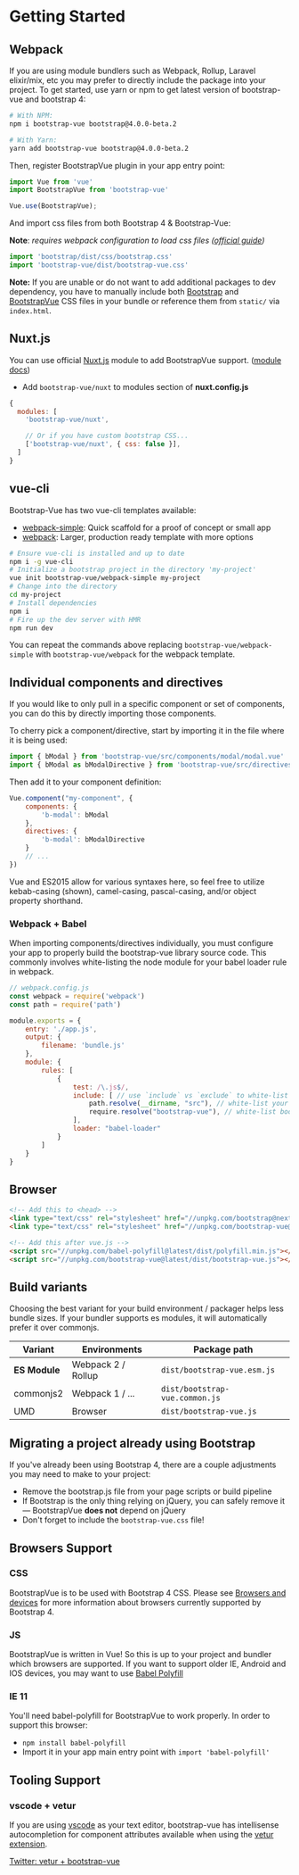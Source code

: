 # Getting Started

## Webpack
If you are using module bundlers such as Webpack, Rollup, Laravel elixir/mix, etc you may prefer to directly include the package
into your project. To get started, use yarn or npm to get latest version of bootstrap-vue and bootstrap 4:

```bash
# With NPM:
npm i bootstrap-vue bootstrap@4.0.0-beta.2

# With Yarn:
yarn add bootstrap-vue bootstrap@4.0.0-beta.2
```

Then, register BootstrapVue plugin in your app entry point:

```js
import Vue from 'vue'
import BootstrapVue from 'bootstrap-vue'

Vue.use(BootstrapVue);
```

And import css files from both Bootstrap 4 & Bootstrap-Vue:

**Note**: _requires webpack configuration to load css files ([official guide](https://webpack.js.org/guides/asset-management/#loading-css))_

```js
import 'bootstrap/dist/css/bootstrap.css'
import 'bootstrap-vue/dist/bootstrap-vue.css'
```

**Note:** If you are unable or do not want to add additional packages to dev dependency, you have to
manually include both [Bootstrap](https://v4-alpha.getbootstrap.com/getting-started/download/)
and [BootstrapVue](https://unpkg.com/bootstrap-vue@latest/dist/bootstrap-vue.css) CSS files
in your bundle or reference them from `static/` via `index.html`.

## Nuxt.js
You can use official [Nuxt.js](https://nuxtjs.org) module to add BootstrapVue support. ([module docs](https://github.com/nuxt-community/modules/tree/master/packages/bootstrap-vue))

- Add `bootstrap-vue/nuxt` to modules section of **nuxt.config.js**

```js
{
  modules: [
    'bootstrap-vue/nuxt',

    // Or if you have custom bootstrap CSS...
    ['bootstrap-vue/nuxt', { css: false }],
  ]
}
```

## vue-cli

Bootstrap-Vue has two vue-cli templates available:

- [webpack-simple](https://github.com/bootstrap-vue/webpack-simple): Quick scaffold for a proof of concept or small app
- [webpack](https://github.com/bootstrap-vue/webpack): Larger, production ready template with more options

```bash
# Ensure vue-cli is installed and up to date
npm i -g vue-cli
# Initialize a bootstrap project in the directory 'my-project'
vue init bootstrap-vue/webpack-simple my-project
# Change into the directory
cd my-project
# Install dependencies
npm i
# Fire up the dev server with HMR
npm run dev
```

You can repeat the commands above replacing `bootstrap-vue/webpack-simple` with
`bootstrap-vue/webpack` for the webpack template.

## Individual components and directives

If you would like to only pull in a specific component or set of components, you can do
this by directly importing those components.

To cherry pick a component/directive, start by importing it in the file where it is being used:

```js
import { bModal } from 'bootstrap-vue/src/components/modal/modal.vue'
import { bModal as bModalDirective } from 'bootstrap-vue/src/directives/modal/modal.js'
```

Then add it to your component definition:

```js
Vue.component("my-component", {
    components: {
        'b-modal': bModal
    },
    directives: {
        'b-modal': bModalDirective
    }
    // ...
})
```

Vue and ES2015 allow for various syntaxes here, so feel free to utilize kebab-casing (shown),
camel-casing, pascal-casing, and/or object property shorthand.

### Webpack + Babel

When importing components/directives individually, you must configure your app to properly
build the bootstrap-vue library source code. This commonly involves white-listing the node
module for your babel loader rule in webpack.

```js
// webpack.config.js
const webpack = require('webpack')
const path = require('path')

module.exports = {
    entry: './app.js',
    output: {
        filename: 'bundle.js'
    },
    module: {
        rules: [
            {
                test: /\.js$/,
                include: [ // use `include` vs `exclude` to white-list vs black-list
                    path.resolve(__dirname, "src"), // white-list your app source files
                    require.resolve("bootstrap-vue"), // white-list bootstrap-vue
                ],
                loader: "babel-loader"
            }
        ]
    }
}
```

## Browser

```html
<!-- Add this to <head> -->
<link type="text/css" rel="stylesheet" href="//unpkg.com/bootstrap@next/dist/css/bootstrap.min.css"/>
<link type="text/css" rel="stylesheet" href="//unpkg.com/bootstrap-vue@latest/dist/bootstrap-vue.css"/>

<!-- Add this after vue.js -->
<script src="//unpkg.com/babel-polyfill@latest/dist/polyfill.min.js"></script>
<script src="//unpkg.com/bootstrap-vue@latest/dist/bootstrap-vue.js"></script>
```

## Build variants

Choosing the best variant for your build environment / packager helps less bundle sizes.
If your bundler supports es modules, it will automatically prefer it over commonjs.

| Variant        | Environments         | Package path
| -------------- | -------------------- | -----------------------------------
| **ES Module**  | Webpack 2 / Rollup   | `dist/bootstrap-vue.esm.js`
| commonjs2      | Webpack 1 / ...      | `dist/bootstrap-vue.common.js`
| UMD            | Browser              | `dist/bootstrap-vue.js`

## Migrating a project already using Bootstrap

If you've already been using Bootstrap 4, there are a couple adjustments you may need to make to your project:

- Remove the bootstrap.js file from your page scripts or build pipeline
- If Bootstrap is the only thing relying on jQuery, you can safely remove it — BootstrapVue **does not** depend on jQuery
- Don't forget to include the `bootstrap-vue.css` file!

## Browsers Support

### CSS

BootstrapVue is to be used with Bootstrap 4 CSS.
Please see [Browsers and devices](https://v4-alpha.getbootstrap.com/getting-started/browsers-devices)
for more information about browsers currently supported by Bootstrap 4.

### JS

BootstrapVue is written in Vue! So this is up to your project and bundler which browsers are supported.
If you want to support older IE, Android and IOS devices, you may want to use
[Babel Polyfill](https://babeljs.io/docs/usage/polyfill)

### IE 11

You'll need babel-polyfill for BootstrapVue to work properly. In order to support this browser:

- `npm install babel-polyfill`
- Import it in your app main entry point with `import 'babel-polyfill'`

## Tooling Support

### vscode + vetur

If you are using [vscode](https://code.visualstudio.com/) as your text editor, bootstrap-vue
has intellisense autocompletion for component attributes available when using the
[vetur extension](https://marketplace.visualstudio.com/items?itemName=octref.vetur).

[Twitter: vetur + bootstrap-vue](https://twitter.com/AlexSashaRegan/status/912769997776158723)
